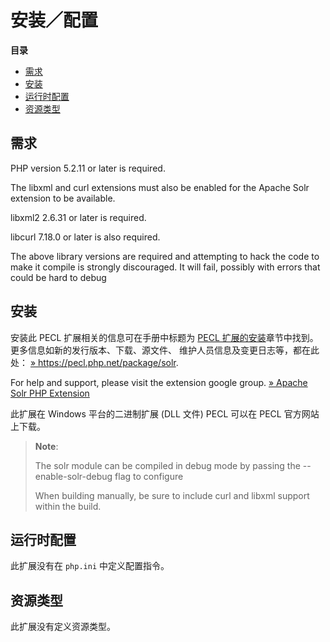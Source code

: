 安装／配置
==========

**目录**

-   [需求](/solr/setup.html#需求)
-   [安装](/solr/setup.html#安装)
-   [运行时配置](/solr/setup.html#运行时配置)
-   [资源类型](/solr/setup.html#资源类型)

需求
----

PHP version 5.2.11 or later is required.

The libxml and curl extensions must also be enabled for the Apache Solr
extension to be available.

libxml2 2.6.31 or later is required.

libcurl 7.18.0 or later is also required.

The above library versions are required and attempting to hack the code
to make it compile is strongly discouraged. It will fail, possibly with
errors that could be hard to debug

安装
----

安装此 PECL 扩展相关的信息可在手册中标题为
<a href="/install/pecl.html" class="link">PECL 扩展的安装</a>章节中找到。更多信息如新的发行版本、下载、源文件、
维护人员信息及变更日志等，都在此处：
<a href="https://pecl.php.net/package/solr" class="link external">» https://pecl.php.net/package/solr</a>.

For help and support, please visit the extension google group.
<a href="https://groups.google.com/forum/#!forum/php-solr" class="link external">» Apache Solr PHP Extension</a>

此扩展在 Windows 平台的二进制扩展 (DLL 文件) PECL 可以在 PECL
官方网站上下载。

> **Note**:
>
> The solr module can be compiled in debug mode by passing the
> --enable-solr-debug flag to configure
>
> When building manually, be sure to include curl and libxml support
> within the build.

运行时配置
----------

此扩展没有在 `php.ini` 中定义配置指令。

资源类型
--------

此扩展没有定义资源类型。
